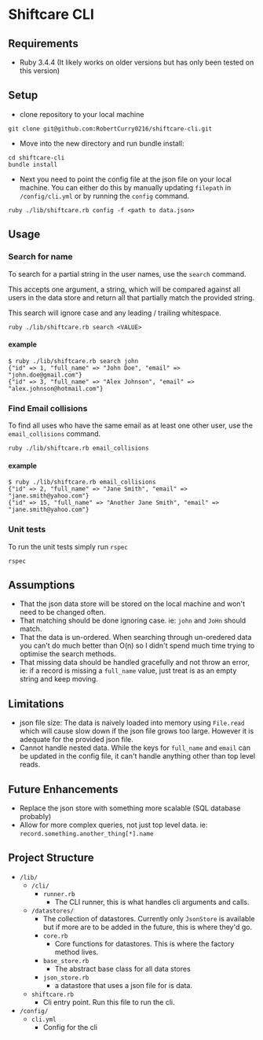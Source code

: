 # Shiftcare CLI

## Requirements

- Ruby 3.4.4 (It likely works on older versions but has only been tested on this version)

## Setup

- clone repository to your local machine
```
git clone git@github.com:RobertCurry0216/shiftcare-cli.git
```

- Move into the new directory and run bundle install:
```
cd shiftcare-cli
bundle install
```

- Next you need to point the config file at the json file on your local machine. You can either do this by manually updating `filepath` in `/config/cli.yml` or by running the `config` command.

```
ruby ./lib/shiftcare.rb config -f <path to data.json>
```


## Usage

### Search for name

To search for a partial string in the user names, use the `search` command.

This accepts one argument, a string, which will be compared against all users in the data store and return all that partially match the provided string.

This search will ignore case and any leading / trailing whitespace.

```
ruby ./lib/shiftcare.rb search <VALUE>
```

#### example

```
$ ruby ./lib/shiftcare.rb search john
{"id" => 1, "full_name" => "John Doe", "email" => "john.doe@gmail.com"}
{"id" => 3, "full_name" => "Alex Johnson", "email" => "alex.johnson@hotmail.com"}
```


### Find Email collisions

To find all uses who have the same email as at least one other user, use the `email_collisions` command.

```
ruby ./lib/shiftcare.rb email_collisions
```

#### example

```
$ ruby ./lib/shiftcare.rb email_collisions
{"id" => 2, "full_name" => "Jane Smith", "email" => "jane.smith@yahoo.com"}
{"id" => 15, "full_name" => "Another Jane Smith", "email" => "jane.smith@yahoo.com"}
```

### Unit tests

To run the unit tests simply run `rspec`

```
rspec
```


## Assumptions

- That the json data store will be stored on the local machine and won't need to be changed often.
- That matching should be done ignoring case. ie: `john` and `JoHn` should match.
- That the data is un-ordered. When searching through un-oredered data you can't do much better than O(n) so I didn't spend much time trying to optimise the search methods.
- That missing data should be handled gracefully and not throw an error, ie: if a record is missing a `full_name` value, just treat is as an empty string and keep moving.

## Limitations

- json file size: The data is naively loaded into memory using `File.read` which will cause slow down if the json file grows too large. However it is adequate for the provided json file.
- Cannot handle nested data. While the keys for `full_name` and `email` can be updated in the config file, it can't handle anything other than top level reads.

## Future Enhancements

- Replace the json store with something more scalable (SQL database probably)
- Allow for more complex queries, not just top level data. ie: `record.something.another_thing[*].name`

## Project Structure


- `/lib/`
  - `/cli/`
    - `runner.rb`
      - The CLI runner, this is what handles cli arguments and calls.
  - `/datastores/`
    - The collection of datastores. Currently only `JsonStore` is available but if more are to be added in the future, this is where they'd go.
    - `core.rb`
      - Core functions for datastores. This is where the factory method lives.
    - `base_store.rb`
      - The abstract base class for all data stores
    - `json_store.rb`
      - a datastore that uses a json file for is data.
  - `shiftcare.rb`
    - Cli entry point. Run this file to run the cli.
- `/config/`
  - `cli.yml`
    - Config for the cli
